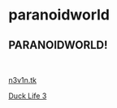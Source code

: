 # paranoidworld
<!--GameWorld Site-->
<html>
<head>
<link rel="stylesheet" type="text/css" href="gamewroldstyle.css">
</head>
<body>
<h2>PARANOIDWORLD!</h2><br>
<p><a href="https://www.n3v1n.tk/" target="_blank">n3v1n.tk</a></p>
<p><a href="https://www.mathplayground.com/logic_duck_life_3.html" target="_blank">Duck Life 3</a></p>
</body>
</html>
